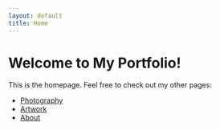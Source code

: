 ```yaml
---
layout: default
title: Home
---
```


# Welcome to My Portfolio!

This is the homepage. Feel free to check out my other pages:

- [Photography](pages/photography/)
- [Artwork](pages/artwork/)
- [About](pages/about/)
